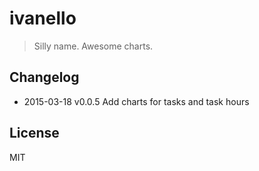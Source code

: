 # ivanello

> Silly name. Awesome charts.

## Changelog

- 2015-03-18 v0.0.5 Add charts for tasks and task hours

## License

MIT
